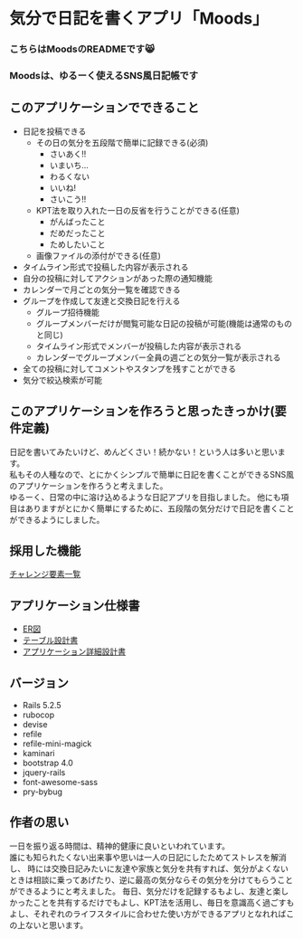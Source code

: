 # 気分で日記を書くアプリ「Moods」

### こちらはMoodsのREADMEです:smile_cat:  
### Moodsは、ゆるーく使えるSNS風日記帳です  

## このアプリケーションでできること  
  * 日記を投稿できる
    * その日の気分を五段階で簡単に記録できる(必須)
      - さいあく!!
      - いまいち...
      - わるくない
      - いいね!
      - さいこう!!
    * KPT法を取り入れた一日の反省を行うことができる(任意)
      - がんばったこと
      - だめだったこと
      - ためしたいこと
    * 画像ファイルの添付ができる(任意)
  * タイムライン形式で投稿した内容が表示される
  * 自分の投稿に対してアクションがあった際の通知機能
  * カレンダーで月ごとの気分一覧を確認できる
  * グループを作成して友達と交換日記を行える
    * グループ招待機能
    * グループメンバーだけが閲覧可能な日記の投稿が可能(機能は通常のものと同じ)
    * タイムライン形式でメンバーが投稿した内容が表示される
    * カレンダーでグループメンバー全員の週ごとの気分一覧が表示される
  * 全ての投稿に対してコメントやスタンプを残すことができる
  * 気分で絞込検索が可能
## このアプリケーションを作ろうと思ったきっかけ(要件定義)   
日記を書いてみたいけど、めんどくさい！続かない！という人は多いと思います。  
私もその人種なので、とにかくシンプルで簡単に日記を書くことができるSNS風のアプリケーションを作ろうと考えました。  
ゆるーく、日常の中に溶け込めるような日記アプリを目指しました。
他にも項目はありますがとにかく簡単にするために、五段階の気分だけで日記を書くことができるようにしました。  
## 採用した機能
[チャレンジ要素一覧](https://docs.google.com/spreadsheets/d/1IFadoutH2PQy5aLRsj54EenEtQEpN4MfBO4fhihjBdo/edit#gid=0)
## アプリケーション仕様書
  * [ER図]('#')
  * [テーブル設計書]('#')
  * [アプリケーション詳細設計書]('#')
## バージョン
  * Rails 5.2.5
  * rubocop
  * devise
  * refile
  * refile-mini-magick
  * kaminari
  * bootstrap 4.0
  * jquery-rails
  * font-awesome-sass
  * pry-bybug
## 作者の思い
一日を振り返る時間は、精神的健康に良いといわれています。  
誰にも知られたくない出来事や思いは一人の日記にしたためてストレスを解消し、
時には交換日記みたいに友達や家族と気分を共有すれば、気分がよくないときは相談に乗ってあげたり、逆に最高の気分ならその気分を分けてもらうことができるようにと考えました。
毎日、気分だけを記録するもよし、友達と楽しかったことを共有するだけでもよし、KPT法を活用し、毎日を意識高く過ごすもよし、それぞれのライフスタイルに合わせた使い方ができるアプリとなれればこの上ないと思います。 
